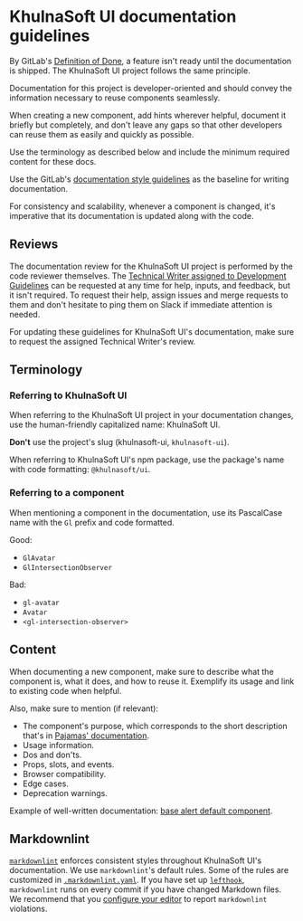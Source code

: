 # KhulnaSoft UI documentation guidelines

By GitLab's [Definition of Done](https://docs.gitlab.com/ee/development/contributing/merge_request_workflow.html#definition-of-done),
a feature isn't ready until the documentation is shipped. The KhulnaSoft UI project
follows the same principle.

Documentation for this project is developer-oriented and should convey the
information necessary to reuse components seamlessly.

When creating a new component, add hints wherever helpful, document it briefly but completely,
and don't leave any gaps so that other developers can reuse them as easily and quickly as possible.

Use the terminology as described below and include the minimum required content
for these docs.

Use the GitLab's [documentation style guidelines](https://docs.gitlab.com/ee/development/documentation/styleguide.html)
as the baseline for writing documentation.

For consistency and scalability, whenever a component is changed, it's imperative
that its documentation is updated along with the code.

## Reviews

The documentation review for the KhulnaSoft UI project is performed by the code
reviewer themselves. The [Technical Writer assigned to Development Guidelines](https://about.gitlab.com/handbook/engineering/ux/technical-writing/#assignments-to-development-guidelines)
can be requested at any time for help, inputs, and feedback, but it isn't
required. To request their help, assign issues
and merge requests to them and don't hesitate to ping them on Slack if immediate attention is needed.

For updating these guidelines for KhulnaSoft UI's documentation, make sure to request the assigned
Technical Writer's review.

## Terminology

### Referring to KhulnaSoft UI

When referring to the KhulnaSoft UI project in your documentation changes, use the human-friendly
capitalized name: KhulnaSoft UI.

**Don't** use the project's slug (khulnasoft-ui, `khulnasoft-ui`).

When referring to KhulnaSoft UI's npm package, use the package's name with code formatting: `@khulnasoft/ui`.

### Referring to a component

When mentioning a component in the documentation, use its PascalCase name with the `Gl` prefix and
code formatted.

Good:

- `GlAvatar`
- `GlIntersectionObserver`

Bad:

- `gl-avatar`
- `Avatar`
- `<gl-intersection-observer>`

## Content

When documenting a new component, make sure to describe what the component is,
what it does, and how to reuse it. Exemplify its usage and link to existing
code when helpful.

Also, make sure to mention (if relevant):

- The component's purpose, which corresponds to the short description that's in [Pajamas' documentation](https://design.khulnasoft.com/components/).
- Usage information.
- Dos and don'ts.
- Props, slots, and events.
- Browser compatibility.
- Edge cases.
- Deprecation warnings.

Example of well-written documentation: [base alert default component](https://gitlab-org.gitlab.io/khulnasoft-ui/?path=/story/base-alert--default).

## Markdownlint

[`markdownlint`](https://github.com/DavidAnson/markdownlint) enforces consistent styles throughout
KhulnaSoft UI's documentation.
We use `markdownlint`'s default rules. Some of the rules are customized in
[`.markdownlint.yaml`](../../.markdownlint.yaml).
If you have set up [`lefthook`](./lefthook.md), `markdownlint` runs on every commit if you have changed
Markdown files.
We recommend that you [configure your editor](https://docs.gitlab.com/ee/development/documentation/testing.html#configure-editors)
to report `markdownlint` violations.
